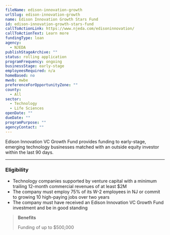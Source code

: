 ```yaml
---
fileName: edison-innovation-growth
urlSlug: edison-innovation-growth
name: Edison Innovation Growth Stars Fund
id: edison-innovation-growth-stars-fund
callToActionLink: https://www.njeda.com/edisoninnovation/
callToActionText: Learn more
fundingType: loan
agency:
  - NJEDA
publishStageArchive: ""
status: rolling application
programFrequency: ongoing
businessStage: early-stage
employeesRequired: n/a
homeBased: no
mwvb: mwbe
preferenceForOpportunityZone: ""
county:
  - All
sector:
  - Technology
  - Life Sciences
openDate: ""
dueDate: ""
programPurpose: ""
agencyContact: ""
---
```


Edison Innovation VC Growth Fund provides funding to early-stage, emerging technology businesses matched with an outside equity investor within the last 90 days.

---

### Eligibility

- Technology companies supported by venture capital with a minimum trailing 12-month commercial revenues of at least $2M
- The company must employ 75% of its W-2 employees in NJ or commit to growing 10 high-paying jobs over two years
- The company must have received an Edison Innovation VC Growth Fund investment and be in good standing

> **Benefits**
>
> Funding of up to $500,000
